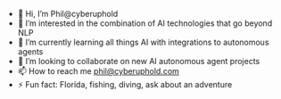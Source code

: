 - 👋 Hi, I’m Phil@cyberuphold
- 👀 I’m interested in the combination of AI technologies that go beyond NLP
- 🌱 I’m currently learning all things AI with integrations to autonomous agents
- 💞️ I’m looking to collaborate on new AI autonomous agent projects
- 📫 How to reach me phil@cyberuphold.com
- ⚡ Fun fact: Florida, fishing, diving, ask about an adventure

<!---
cyberuphold/cyberuphold is a ✨ special ✨ repository because its `README.md` (this file) appears on your GitHub profile.
You can click the Preview link to take a look at your changes.
--->
